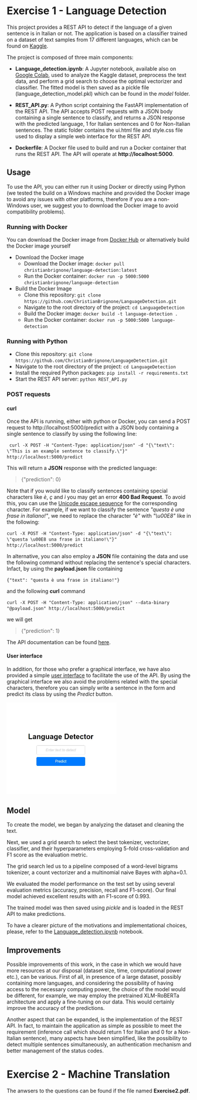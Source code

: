 # Exercise 1 - Language Detection 

This project provides a REST API to detect if the language of a given sentence is in Italian or not. The application is based on a classifier trained on a dataset of text samples from 17 different languages, which can be found on [Kaggle](https://www.kaggle.com/datasets/basilb2s/language-detection).

The project is composed of three main components:

- **Language_detection.ipynb**: A Jupyter notebook, available also on [Google Colab](https://colab.research.google.com/drive/1cdAb12xi1M4Ly-Dzpo3f3c-7BpCsFgdc?usp=sharing), used to analyze the Kaggle dataset, preprocess the text data, and perform a grid search to choose the optimal vectorizer and classifier. The fitted model is then saved as a pickle file (language_detection_model.pkl) which can be found in the *model* folder.

- **REST_API.py**: A Python script containing the FastAPI implementation of the REST API. The API accepts POST requests with a JSON body containing a single sentence to classify, and returns a JSON response with the predicted language, 1 for Italian sentences and 0 for Non-Italian sentences. The static folder contains the ui.html file and style.css file used to display a simple web interface for the REST API.

- **Dockerfile**: A Docker file used to build and run a Docker container that runs the REST API. The API will operate at **http://localhost:5000**.

## Usage
To use the API, you can either run it using Docker or directly using Python (we tested the build on a Windows machine and provided the Docker image to avoid any issues with other platforms, therefore if you are a non-Windows user, we suggest you to download the Docker image to avoid compatibility problems).

### Running with Docker
You can download the Docker image from [Docker Hub](https://hub.docker.com/repository/docker/christianbrignone/language-detection/general) or alternatively build the Docker image yourself
- Download the Docker image
  - Download the Docker image: `docker pull christianbrignone/language-detection:latest` 
  - Run the Docker container: `docker run -p 5000:5000 christianbrignone/language-detection`
- Build the Docker Image
  - Clone this repository: `git clone https://github.com/ChristianBrignone/LanguageDetection.git`
  - Navigate to the root directory of the project: `cd LanguageDetection`
  - Build the Docker image: `docker build -t language-detection . `
  - Run the Docker container: `docker run -p 5000:5000 language-detection`

### Running with Python
- Clone this repository: `git clone https://github.com/ChristianBrignone/LanguageDetection.git`
- Navigate to the root directory of the project: `cd LanguageDetection`
- Install the required Python packages: `pip install -r requirements.txt`
- Start the REST API server: `python REST_API.py`


### POST requests
#### curl
Once the API is running, either with python or Docker, you can send a POST request to http://localhost:5000/predict with a JSON body containing a single sentence to classify by using the following line:

```
 curl -X POST -H "Content-Type: application/json" -d "{\"text\": \"This is an example sentence to classify.\"}"  http://localhost:5000/predict
```

This will return a **JSON** response with the predicted language:

> {"prediction": 0}

Note that if you would like to classify sentences containing special characters like *è*, *ç* and *ì* you may get an error **400 Bad Request**.
To avoid this, you can use the [Unicode escape sequence](https://dencode.com/string/unicode-escape) for the corresponding character. 
For example, if we want to classify the sentence *"questa è una frase in italiano!"*, we need to replace the character *"è"* with  *"\u00E8"* like in the following:

```
curl -X POST -H "Content-Type: application/json" -d "{\"text\": \"questa \u00E8 una frase in italiano!\"}" http://localhost:5000/predict
```

In alternative, you can also employ a **JSON** file containing the data and use the following command without replacing the sentence's special characters.
Infact, by using the **payload.json** file containing
```
{"text": "questa è una frase in italiano!"} 
```
and the following **curl** command
```
curl -X POST -H "Content-Type: application/json" --data-binary "@payload.json" http://localhost:5000/predict
```
we will get
> {"prediction": 1}

The API documentation can be found [here](http://localhost:5000/docs).

#### User interface

In addition, for those who prefer a graphical interface, we have also provided a simple [user interface](http://localhost:5000) to facilitate the use of the API. 
By using the graphical interface we also avoid the problems related with the special characters, therefore you can simply write a sentence in the form and predict its class by using the *Predict* button.

<img src="https://github.com/ChristianBrignone/LanguageDetection/blob/main/static/ui.jpg" width="300" height="250">

## Model

To create the model, we began by analyzing the dataset and cleaning the text. 

Next, we used a grid search to select the best tokenizer, vectorizer, classifier, and their hyperparameters employing 5-fold cross-validation and F1 score as the evaluation metric. 

The grid search led us to a pipeline composed of a word-level bigrams tokenizer, a count vectorizer and a multinomial naive Bayes with alpha=0.1.

We evaluated the model performance on the test set by using several evaluation metrics (accuracy, precision, recall and F1-score). Our final model achieved excellent results with an F1-score of 0.993. 

The trained model was then saved using *pickle* and is loaded in the REST API to make predictions.

To have a clearer picture of the motivations and implementational choices, please, refer to the [Language_detection.ipynb](https://colab.research.google.com/drive/1cdAb12xi1M4Ly-Dzpo3f3c-7BpCsFgdc?usp=sharing) notebook.

## Improvements

Possible improvements of this work, in the case in which we would have more resources at our disposal (dataset size, time, computational power etc.), can be various. First of all, in presence of a large dataset, possibly containing more languages, and considering the possibility of having access to the necessary computing power, the choice of the model would be different, for example, we may employ the pretrained XLM-RoBERTa architecture and apply a fine-tuning on our data. This would certainly improve the accuracy of the predictions.

Another aspect that can be expanded, is the implementation of the REST API. In fact, to maintain the application as simple as possible to meet the requirement (inference call which should return 1 for Italian and 0 for a Non-Italian sentence), many aspects have been simplified, like the possibility to detect multiple sentences simultaneously, an authentication mechanism and better management of the status codes.

# Exercise 2 - Machine Translation

The anwsers to the questions can be found if the file named **Exercise2.pdf**.
